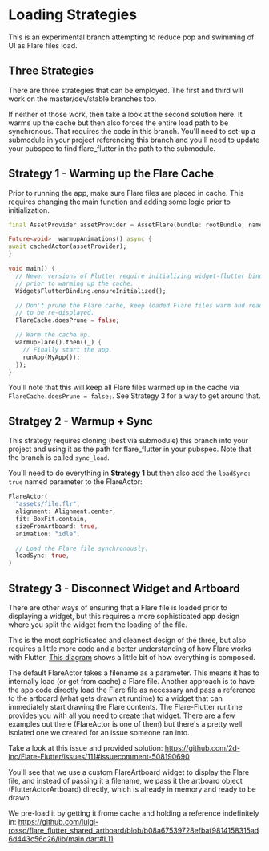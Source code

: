 # Loading Strategies
This is an experimental branch attempting to reduce pop and swimming of UI as Flare files load. 

## Three Strategies
There are three strategies that can be employed. The first and third will work on the master/dev/stable branches too. 

If neither of those work, then take a look at the second solution here. It warms up the cache but then also forces the entire load path to be synchronous. That requires the code in this branch. You'll need to set-up a submodule in your project referencing this branch and you'll need to update your pubspec to find flare_flutter in the path to the submodule.

## Strategy 1 - Warming up the Flare Cache
Prior to running the app, make sure Flare files are placed in cache. This requires changing the main function and adding some logic prior to initialization.
```dart
final AssetProvider assetProvider = AssetFlare(bundle: rootBundle, name: 'assets/file.flr');

Future<void> _warmupAnimations() async {
await cachedActor(assetProvider);
}

void main() {
  // Newer versions of Flutter require initializing widget-flutter binding
  // prior to warming up the cache.
  WidgetsFlutterBinding.ensureInitialized();

  // Don't prune the Flare cache, keep loaded Flare files warm and ready
  // to be re-displayed.
  FlareCache.doesPrune = false;

  // Warm the cache up.
  warmupFlare().then((_) {
    // Finally start the app.
    runApp(MyApp());
  });
}
```

You'll note that this will keep all Flare files warmed up in the cache via ```FlareCache.doesPrune = false;```. See Strategy 3 for a way to get around that. 

## Stratgey 2 - Warmup + Sync
This strategy requires cloning (best via submodule) this branch into your project and using it as the path for flare_flutter in your pubspec. Note that the branch is called ```sync_load```.

You'll need to do everything in **Strategy 1** but then also add the ```loadSync: true``` named parameter to the FlareActor:
```dart
FlareActor(
  "assets/file.flr",
  alignment: Alignment.center,
  fit: BoxFit.contain,
  sizeFromArtboard: true,
  animation: "idle",

  // Load the Flare file synchronously.
  loadSync: true,
)
``` 

## Strategy 3 - Disconnect Widget and Artboard
There are other ways of ensuring that a Flare file is loaded prior to displaying a widget, but this requires a more sophisticated app design where you split the widget from the loading of the file.

This is the most sophisticated and cleanest design of the three, but also requires a little more code and a better understanding of how Flare works with Flutter. [This diagram](https://github.com/2d-inc/android_summit#flare-architecture) shows a little bit of how everything is composed.

The default FlareActor takes a filename as a parameter. This means it has to internally load (or get from cache) a Flare file. Another approach is to have the app code directly load the Flare file as necessary and pass a reference to the artboard (what gets drawn at runtime) to a widget that can immediately start drawing the Flare contents. The Flare-Flutter runtime provides you with all you need to create that widget. There are a few examples out there (FlareActor is one of them) but there's a pretty well isolated one we created for an issue someone ran into.

Take a look at this issue and provided solution:
https://github.com/2d-inc/Flare-Flutter/issues/111#issuecomment-508190690

You'll see that we use a custom FlareArtboard widget to display the Flare file, and instead of passing it a filename, we pass it the artboard object (FlutterActorArtboard) directly, which is already in memory and ready to be drawn.

We pre-load it by getting it frome cache and holding a reference indefinitely in:
https://github.com/luigi-rosso/flare_flutter_shared_artboard/blob/b08a67539728efbaf9814158315ad6d443c56c26/lib/main.dart#L11
